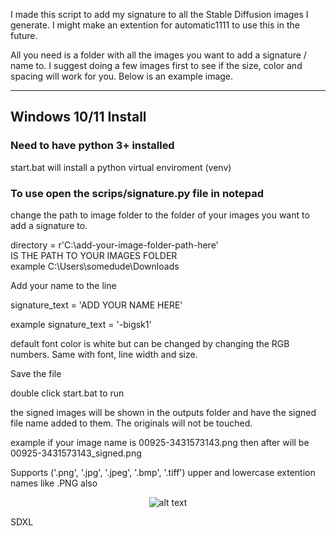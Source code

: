 I made this script to add my signature to all the Stable Diffusion images I generate. I might make an extention for automatic1111 to use this in the future. 

All you need is a folder with all the images you want to add a signature / name to. I suggest doing a few images first to see if the size, color and spacing will work for you. Below is an example image. 

--- 
## Windows 10/11 Install 
### Need to have python 3+ installed

start.bat will install a python virtual enviroment (venv)
### To use open the scrips/signature.py file in notepad

change the path to image folder to the folder of your images you want to add a signature to. 

directory = r'C:\add-your-image-folder-path-here'   
IS THE PATH TO YOUR IMAGES FOLDER    
example  C:\Users\somedude\Downloads


Add your name to the line

signature_text = 'ADD YOUR NAME HERE'

example signature_text = '-bigsk1'

default font color is white but can be changed by changing the RGB numbers. Same with font, line width and size. 


Save the file


double click start.bat to run


the signed images will be shown in the outputs folder and have the signed file name added to them. The originals will not be touched. 

example if your image name is 00925-3431573143.png
then after will be 00925-3431573143_signed.png


Supports  ('.png', '.jpg', '.jpeg', '.bmp', '.tiff')  upper and lowercase extention names like .PNG also



 
 <div style="text-align: center;">

![alt text](https://imagizer.imageshack.com/img923/5148/UklSgD.jpg
 "Our logo")

</div>
 
 SDXL




